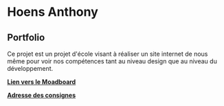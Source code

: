 # Hoens Anthony

## Portfolio

Ce projet est un projet d'école visant à réaliser un site internet de nous même pour voir nos compétences tant au niveau design que au niveau du développement.

[**Lien vers le Moadboard**](https://app.milanote.com/1Lavzy1wpfUuac?p=miYRHAvVFo4)

[**Adresse des consignes**](https://github.com/hepl-dw/projet-portfolio)
